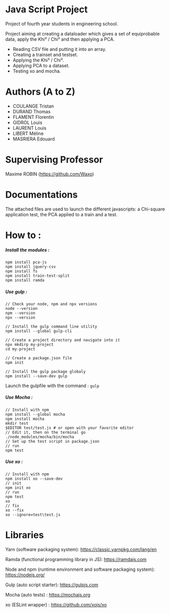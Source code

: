 # Java Script Project
Project of fourth year students in engineering school.

Project aiming at creating a dataloader which gives a set of equiprobable data, apply the Khi² / Chi² and then applying a PCA.

- Reading CSV file and putting it into an array. 
- Creating a trainset and testset.
- Applying the Khi² / Chi².
- Applying PCA to a dataset. 
- Testing xo and mocha.


# Authors (A to Z)

- COULANGE Tristan
- DURAND Thomas
- FLAMENT Florentin
- GIDROL Louis
- LAURENT Louis
- LIBERT Méline
- MASRIERA Edouard

# Supervising Professor
Maxime ROBIN (https://github.com/Waxo)

# Documentations

The attached files are used to launch the different javascripts: a Chi-square application test, the PCA applied to a train and a test.

# How to : 

##### Install the modules  : 
```
npm install pca-js
npm install jquery-csv
npm install fs
npm install train-test-split
npm install ramda
```

##### Use gulp : 
```
// Check your node, npm and npx versions
node --version
npm --version
npx --version

// Install the gulp command line utility
npm install --global gulp-cli

// Create a project directory and navigate into it
npx mkdirp my-project
cd my-project

// Create a package.json file
npm init

// Install the gulp package globaly 
npm install --save-dev gulp
```
Launch the gulpfile with the command : ```gulp```

##### Use Mocha : 
```
// Install with npm 
npm install --global mocha
npm install mocha
mkdir test
$EDITOR test/test.js # or open with your favorite editor
// Edit it, then on the terminal go 
./node_modules/mocha/bin/mocha
// Set up the test script in package.json 
// run 
npm test
```

##### Use xo : 

```
// Install with npm 
npm install xo --save-dev
// init 
npm init xo
// run
npm test
xo 
// fix 
xo --fix 
xo --ignore=test\test.js
```

# Libraries
Yarn (software packaging system):
https://classic.yarnpkg.com/lang/en

Ramda (functional programming library in JS):
https://ramdajs.com 

Node and npm (runtime environment and software packaging system):
https://nodejs.org/

Gulp (auto script starter):
https://gulpjs.com

Mocha (auto tests) : 
https://mochajs.org

xo (ESLint wrapper) : 
https://github.com/xojs/xo
